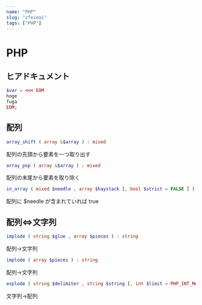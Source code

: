 ```yaml
---
name: "PHP"
slug: "zfeieoi"
tags: ["PHP"]
---
```


# PHP

## ヒアドキュメント

```php
$var = <<< EOM
hoge
fuga
EOM;
```


## 配列

```php
array_shift ( array &$array ) : mixed
```

配列の先頭から要素を一つ取り出す

```php
array_pop ( array &$array ) : mixed
```

配列の末尾から要素を取り除く

```php
in_array ( mixed $needle , array $haystack [, bool $strict = FALSE ] ) : bool
```

配列に $needle が含まれていれば true


## 配列⇔文字列

```php
implode ( string $glue , array $pieces ) : string
```

配列→文字列

```php
implode ( array $pieces ) : string
```

配列→文字列

```php
explode ( string $delimiter , string $string [, int $limit = PHP_INT_MAX ] ) : array
```

文字列→配列

